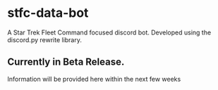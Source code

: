 # stfc-data-bot
A Star Trek Fleet Command focused discord bot. Developed using the discord.py rewrite library.

## Currently in Beta Release. 
Information will be provided here within the next few weeks
